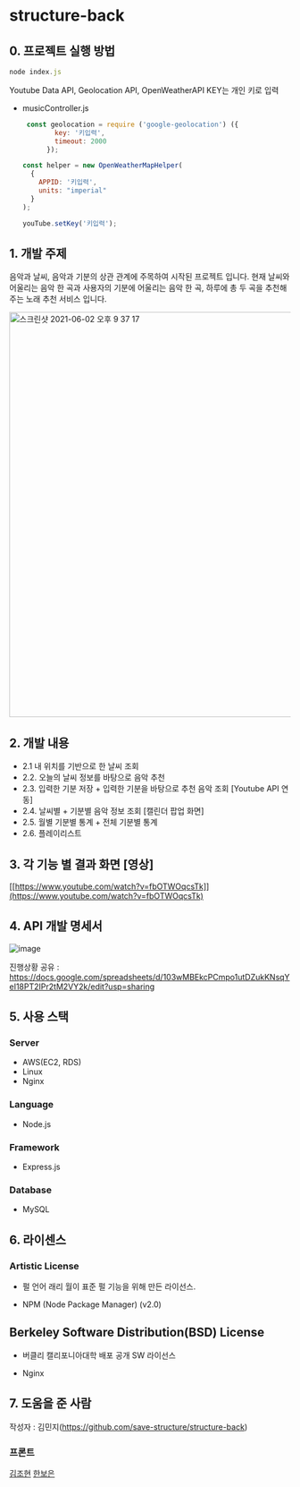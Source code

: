 # structure-back

## 0. 프로젝트 실행 방법

```javascript
node index.js
```

Youtube Data API, Geolocation API, OpenWeatherAPI KEY는 개인 키로 입력

 - musicController.js 

   ```javascript
    const geolocation = require ('google-geolocation') ({
           key: '키입력',
           timeout: 2000
         });
   ```

   ```javascript
   const helper = new OpenWeatherMapHelper(
     {
       APPID: '키입력',
       units: "imperial"
     }
   );
   ```

   ```javascript
   youTube.setKey('키입력');
   ```

   

## 1. 개발 주제

음악과 날씨, 음악과 기분의 상관 관계에 주목하여 시작된 프로젝트 입니다. 현재 날씨와 어울리는 음악 한 곡과 사용자의 기분에 어울리는 음악 한 곡, 하루에 총 두 곡을 추천해 주는 노래 추천 서비스 입니다.


<img width="724" alt="스크린샷 2021-06-02 오후 9 37 17" src="https://user-images.githubusercontent.com/62235737/120486959-7e17fa00-c3f0-11eb-8ab5-91541a7771fe.png">


## 2. 개발 내용

- 2.1 내 위치를 기반으로 한 날씨 조회
- 2.2. 오늘의 날씨 정보를 바탕으로 음악 추천
- 2.3. 입력한 기분 저장 + 입력한 기분을 바탕으로 추천 음악 조회 [Youtube API 연동]
- 2.4. 날씨별 + 기분별 음악 정보 조회 [캘린더 팝업 화면]
- 2.5. 월별 기분별 통계 + 전체 기분별 통계
- 2.6. 플레이리스트



## 3. 각 기능 별 결과 화면 [영상] 

[[https://www.youtube.com/watch?v=fbOTWOqcsTk]](https://www.youtube.com/watch?v=fbOTWOqcsTk)


## 4. API 개발 명세서

![image](https://user-images.githubusercontent.com/62235737/117556327-8fe0d880-b0a2-11eb-909b-3571d8d7de8e.png)

진행상황 공유 : https://docs.google.com/spreadsheets/d/103wMBEkcPCmpo1utDZukKNsqYeI18PT2IPr2tM2VY2k/edit?usp=sharing

## 5. 사용 스택
### Server
- AWS(EC2, RDS)
- Linux
- Nginx

### Language
- Node.js

### Framework
- Express.js

### Database
- MySQL


## 6. 라이센스

### Artistic License

- 펄 언어 래리 월이 표준 펄 기능을 위해 만든 라이선스.

- NPM (Node Package Manager) (v2.0)

## Berkeley Software Distribution(BSD) License

- 버클리 캘리포니아대학 배포 공개 SW 라이선스

- Nginx



## 7. 도움을 준 사람
작성자 : 김민지(https://github.com/save-structure/structure-back)

### 프론트 
[김조현](https://github.com/save-structure/structure-front)
[한보은](https://github.com/save-structure/structure-front)





